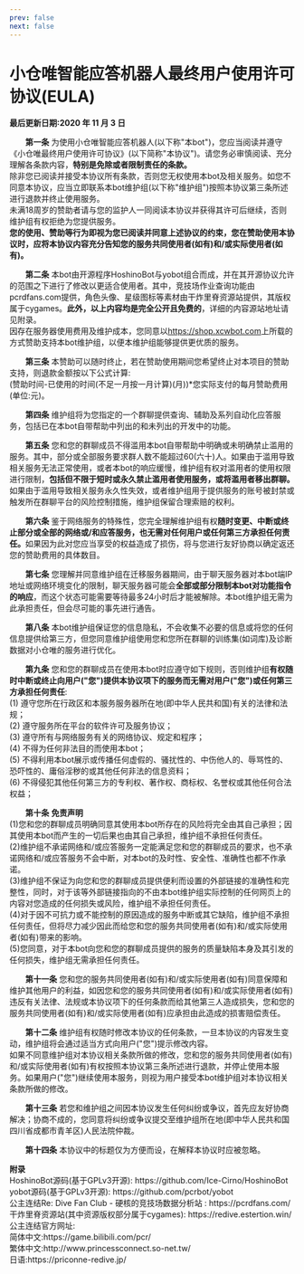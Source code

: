 ```yaml
---
prev: false
next: false
---
```

# 小仓唯智能应答机器人最终用户使用许可协议(EULA)

<p><b>最后更新日期:2020 年 11 月 3 日</b></p>
<div style="text-indent:2em">
<p><b>第一条</b> 为使用小仓唯智能应答机器人(以下称"本bot")，您应当阅读并遵守《小仓唯最终用户使用许可协议》(以下简称"本协议")。请您务必审慎阅读、充分理解各条款内容，<b>特别是免除或者限制责任的条款。</b></br>  除非您已阅读并接受本协议所有条款，否则您无权使用本bot及相关服务。如您不同意本协议，应当立即联系本bot维护组(以下称"维护组")按照本协议第三条所述进行退款并终止使用服务。<br>未满18周岁的赞助者请与您的监护人一同阅读本协议并获得其许可后继续，否则维护组有权拒绝为您提供服务。<br><b>您的使用、赞助等行为即视为您已阅读并同意上述协议的约束，您在赞助使用本协议时，应将本协议内容充分告知您的服务共同使用者(如有)和/或实际使用者(如有)。</b></p>
<p><b>第二条</b> 本bot由开源程序HoshinoBot与yobot组合而成，并在其开源协议允许的范围之下进行了修改以更适合使用者。其中，竞技场作业查询功能由pcrdfans.com提供，角色头像、星级图标等素材由干炸里脊资源站提供，其版权属于cygames。<b>此外，以上内容均是完全公开且免费的</b>，详细的内容源站地址请见附录。<br>因存在服务器使用费用及维护成本，您同意以<a href="https://shop.pcrbotlink.top">https://shop.xcwbot.com</a>上所载的方式赞助支持本bot维护组，以便本维护组能够提供更优质的服务。</p>
<p><b>第三条</b> 本赞助可以随时终止，若在赞助使用期间您希望终止对本项目的赞助支持，则退款金额按以下公式计算:<br>(赞助时间-已使用的时间(不足一月按一月计算)(月))*您实际支付的每月赞助费用(单位:元)。</p>
<p><b>第四条</b> 维护组将为您指定的一个群聊提供查询、辅助及系列自动化应答服务，包括已在本bot自带帮助中列出的和未列出的开发中的功能。</p>
<p><b>第五条</b> 您和您的群聊成员不得滥用本bot自带帮助中明确或未明确禁止滥用的服务。其中，部分或全部服务要求群人数不能超过60(六十)人。如果由于滥用导致相关服务无法正常使用，或者本bot的响应缓慢，维护组有权对滥用者的使用权限进行限制，<b>包括但不限于短时或永久禁止滥用者使用服务，或将滥用者移出群聊。</b>如果由于滥用导致相关服务永久性失效，或者维护组用于提供服务的账号被封禁或触发所在群聊平台的风险控制措施，维护组保留合理索赔的权利。</p>
<p><b>第六条</b> 鉴于网络服务的特殊性，您完全理解维护组有权<b>随时变更、中断或终止部分或全部的网络或/和应答服务，也无需对任何用户或任何第三方承担任何责任。</b>如果因为此对您应当享受的权益造成了损伤，将与您进行友好协商以确定返还您的赞助费用的具体数目。</p>
<p><b>第七条</b> 您理解并同意维护组在迁移服务器期间，由于聊天服务器对本bot端IP地址或网络环境变化的限制，聊天服务器可能会<b>全部或部分限制本bot对功能指令的响应</b>，而这个状态可能需要等待最多24小时后才能被解除。本bot维护组无需为此承担责任，但会尽可能的事先进行通告。</p>
<p><b>第八条</b> 本bot维护组保证您的信息隐私，不会收集不必要的信息或将您的任何信息提供给第三方，但您同意维护组使用您和您所在群聊的训练集(如词库)及诊断数据对小仓唯的服务进行优化。</p>
<p><b>第九条</b> 您和您的群聊成员在使用本bot时应遵守如下规则，否则维护组<b>有权随时中断或终止向用户("您")提供本协议项下的服务而无需对用户("您")或任何第三方承担任何责任</b>:<br>(1) 遵守您所在行政区和本服务服务器所在地(即中华人民共和国)有关的法律和法规；<br>(2) 遵守服务所在平台的软件许可及服务协议；<br>(3) 遵守所有与网络服务有关的网络协议、规定和程序；<br>(4) 不得为任何非法目的而使用本bot；<br>(5) 不得利用本bot展示或传播任何虚假的、骚扰性的、中伤他人的、辱骂性的、恐吓性的、庸俗淫秽的或其他任何非法的信息资料；<br>(6) 不得侵犯其他任何第三方的专利权、著作权、商标权、名誉权或其他任何合法权益；<br></p>
<p><b>第十条</b> <b>免责声明</b><br>(1)您和您的群聊成员明确同意其使用本bot所存在的风险将完全由其自己承担；因其使用本bot而产生的一切后果也由其自己承担，维护组不承担任何责任。<br>(2)维护组不承诺网络和/或应答服务一定能满足您和您的群聊成员的要求，也不承诺网络和/或应答服务不会中断，对本bot的及时性、安全性、准确性也都不作承诺。<br>(3)维护组不保证为向您和您的群聊成员提供便利而设置的外部链接的准确性和完整性，同时，对于该等外部链接指向的不由本bot维护组实际控制的任何网页上的内容对您造成的任何损失或风险，维护组不承担任何责任。<br>(4)对于因不可抗力或不能控制的原因造成的服务中断或其它缺陷，维护组不承担任何责任，但将尽力减少因此而给您和您的服务共同使用者(如有)和/或实际使用者(如有)带来的影响。<br>(5)您同意，对于本bot向您和您的群聊成员提供的服务的质量缺陷本身及其引发的任何损失，维护组无需承担任何责任。</p>
<p><b>第十一条</b> 您和您的服务共同使用者(如有)和/或实际使用者(如有)同意保障和维护其他用户的利益，如因您和您的服务共同使用者(如有)和/或实际使用者(如有)违反有关法律、法规或本协议项下的任何条款而给其他第三人造成损失，您和您的服务共同使用者(如有)和/或实际使用者(如有)应承担由此造成的损害赔偿责任。</p>
<p><b>第十二条</b> 维护组有权随时修改本协议的任何条款，一旦本协议的内容发生变动，维护组将会通过适当方式向用户("您")提示修改内容。<br>  如果不同意维护组对本协议相关条款所做的修改，您和您的服务共同使用者(如有)和/或实际使用者(如有)有权按照本协议第三条所述进行退款，并停止使用本服务。如果用户("您")继续使用本服务，则视为用户接受本bot维护组对本协议相关条款所做的修改。</p>
<p><b>第十三条</b> 若您和维护组之间因本协议发生任何纠纷或争议，首先应友好协商解决；协商不成的，您同意将纠纷或争议提交至维护组所在地(即中华人民共和国四川省成都市青羊区)人民法院仲裁。</p>
<p><b>第十四条</b> 本协议中的标题仅为方便而设，在解释本协议时应被忽略。</p></div>
<p><b>附录</b><br>  HoshinoBot源码(基于GPLv3开源): https://github.com/Ice-Cirno/HoshinoBot<br>yobot源码(基于GPLv3开源): https://github.com/pcrbot/yobot<br>公主连结Re: Dive Fan Club - 硬核的竞技场数据分析站 : https://pcrdfans.com/<br>干炸里脊资源站(其中资源版权部分属于cygames): https://redive.estertion.win/<br>公主连结官方网址:<br>简体中文:https://game.bilibili.com/pcr/<br>繁体中文:http://www.princessconnect.so-net.tw/<br>日语:https://priconne-redive.jp/</p>